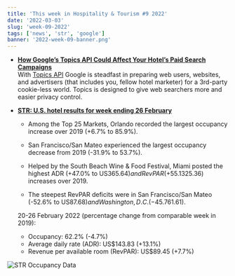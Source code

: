```yaml
---
title: 'This week in Hospitality & Tourism #9 2022'
date: '2022-03-03'
slug: 'week-09-2022'
tags: ['news', 'str', 'google']
banner: '2022-week-09-banner.png'
---
```

- **[How Google’s Topics API Could Affect Your Hotel’s Paid Search Campaigns](https://www.hospitalitynet.org/news/4108881.html)**  
  With [Topics API](https://blog.google/products/chrome/get-know-new-topics-api-privacy-sandbox/) Google is steadfast in preparing web users, websites, and advertisers (that includes you, fellow hotel marketer) for a 3rd-party cookie-less world. Topics is designed to give web searchers more and easier privacy control.
  
- **[STR: U.S. hotel results for week ending 26 February](https://str.com/press-release/str-us-hotel-results-week-ending-26-february)**  
  - Among the Top 25 Markets, Orlando recorded the largest occupancy increase over 2019 (+6.7% to 85.9%).
  
  - San Francisco/San Mateo experienced the largest occupancy decrease from 2019 (-31.9% to 53.7%).
  
  - Helped by the South Beach Wine & Food Festival, Miami posted the highest ADR (+47.0% to US$365.64) and RevPAR (+55.1% to US$325.36) increases over 2019.
  
  - The steepest RevPAR deficits were in San Francisco/San Mateo (-52.6% to US$87.68) and Washington, D.C. (-45.7% to US$61.61).
  
  20-26 February 2022 (percentage change from comparable week in 2019):

  - Occupancy: 62.2% (-4.7%)
  - Average daily rate (ADR): US$143.83 (+13.1%)
  - Revenue per available room (RevPAR): US$89.45 (+7.7%)

![STR Occupancy Data](/images/blogimages/2022-week-09-occupancy.png)
